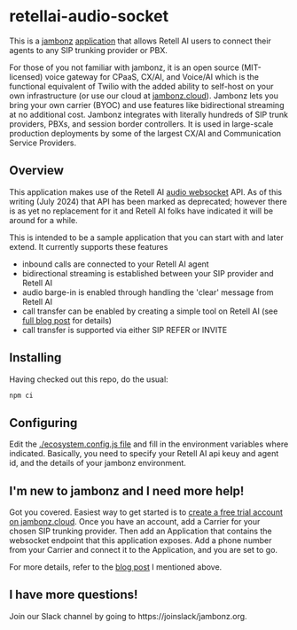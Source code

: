 # retellai-audio-socket

This is a [jambonz](https://jambonz.org) [application](https://www.jambonz.org/docs/webhooks/overview/) that allows Retell AI users to connect their agents to any SIP trunking provider or PBX.

For those of you not familiar with jambonz, it is an open source (MIT-licensed) voice gateway for CPaaS, CX/AI, and Voice/AI which is the functional equivalent of Twilio with the added ability to self-host on your own infrastructure (or use our cloud at [jambonz.cloud](https://jambonz.cloud)).  Jambonz lets you bring your own carrier (BYOC) and use features like bidirectional streaming at no additional cost.  Jambonz integrates with literally hundreds of SIP trunk providers, PBXs, and session border controllers.  It is used in large-scale production deployments by some of the largest CX/AI and Communication Service Providers.

## Overview

This application makes use of the Retell AI [audio websocket](https://docs.retellai.com/api-references/audio-websocket) API.  As of this writing (July 2024) that API has been marked as deprecated; however there is as yet no replacement for it and Retell AI folks have indicated it will be around for a while.

This is intended to be a sample application that you can start with and later extend. It currently supports these features

- inbound calls are connected to your Retell AI agent
- bidirectional streaming is established between your SIP provider and Retell AI
- audio barge-in is enabled through handling the 'clear' message from Retell AI
- call transfer can be enabled by creating a simple tool on Retell AI (see [full blog post]() for details)
- call transfer is supported via either SIP REFER or INVITE

## Installing

Having checked out this repo, do the usual:
```bash
npm ci
```

## Configuring

Edit the [./ecosystem.config.js file](./ecosystem.config.js) and fill in the environment variables where indicated.  Basically, you need to specify your Retell AI api keuy and agent id, and the details of your jambonz environment.

## I'm new to jambonz and I need more help!

Got you covered.  Easiest way to get started is to [create a free trial account on jambonz.cloud](https://jambonz.cloud/register).  Once you have an account, add a Carrier for your chosen SIP trunking provider.  Then add an Application that contains the websocket endpoint that this application exposes.  Add a phone number from your Carrier and connect it to the Application, and you are set to go.

For more details, refer to the [blog post]() I mentioned above.

## I have more questions!
Join our Slack channel by going to https://joinslack/jambonz.org.
